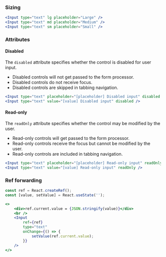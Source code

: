 ### Sizing

```jsx
<Input type="text" lg placeholder="Large" />
<Input type="text" md placeholder="Medium" />
<Input type="text" sm placeholder="Small" />
```

### Attributes

#### Disabled

The `disabled` attribute specifies whether the control is disabled for user input.

* Disabled controls will not get passed to the form processor.
* Disabled controls do not receive focus.
* Disabled controls are skipped in tabbing navigation.

```jsx
<Input type="text" placeholder="[placeholder] Disabled input" disabled />
<Input type="text" value="[value] Disabled input" disabled />
```

#### Read-only

The `readOnly` attribute specifies whether the control may be modified by the user.

* Read-only controls will get passed to the form processor.
* Read-only controls receive the focus but cannot be modified by the user.
* Read-only controls are included in tabbing navigation.

```jsx
<Input type="text" placeholder="[placeholder] Read-only input" readOnly />
<Input type="text" value="[value] Read-only input" readOnly />
```

### Ref forwarding

```jsx
const ref = React.createRef();
const [value, setValue] = React.useState('');

<>
    <div>ref.current.value = {JSON.stringify(value)}</div>
    <br />
    <Input
        ref={ref}
        type="text"
        onChange={() => {
            setValue(ref.current.value);
        }}
    />
</>
```
